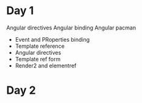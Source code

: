 # Day 1

Angular directives
Angular binding
Angular pacman

* Event and PRoperties binding
* Template reference
* Angular directives
* Template ref form
* Render2 and elementref

# Day 2


